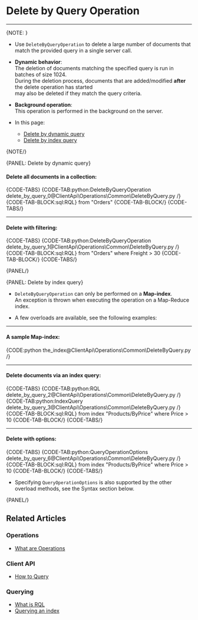 ﻿# Delete by Query Operation
---

{NOTE: }

* Use `DeleteByQueryOperation` to delete a large number of documents that match the provided query in a single server call.

* **Dynamic behavior**:   
  The deletion of documents matching the specified query is run in batches of size 1024.  
  During the deletion process, documents that are added/modified **after** the delete operation has started  
  may also be deleted if they match the query criteria.

* **Background operation**:  
  This operation is performed in the background on the server.  

* In this page:  
   * [Delete by dynamic query](../../../client-api/operations/common/delete-by-query#delete-by-dynamic-query)
   * [Delete by index query](../../../client-api/operations/common/delete-by-query#delete-by-index-query)

{NOTE/}

{PANEL: Delete by dynamic query}

#### Delete all documents in a collection:

{CODE-TABS}
{CODE-TAB:python:DeleteByQueryOperation delete_by_query_0@ClientApi\Operations\Common\DeleteByQuery.py /}
{CODE-TAB-BLOCK:sql:RQL}
from "Orders"
{CODE-TAB-BLOCK/}
{CODE-TABS/}

---

#### Delete with filtering:  

{CODE-TABS}
{CODE-TAB:python:DeleteByQueryOperation delete_by_query_1@ClientApi\Operations\Common\DeleteByQuery.py /}
{CODE-TAB-BLOCK:sql:RQL}
from "Orders" where Freight > 30
{CODE-TAB-BLOCK/}
{CODE-TABS/}

{PANEL/}

{PANEL: Delete by index query}

* `DeleteByQueryOperation` can only be performed on a **Map-index**.  
  An exception is thrown when executing the operation on a Map-Reduce index.  

* A few overloads are available, see the following examples:

---

#### A sample Map-index:

{CODE:python the_index@ClientApi\Operations\Common\DeleteByQuery.py /}

---

#### Delete documents via an index query:

{CODE-TABS}
{CODE-TAB:python:RQL delete_by_query_2@ClientApi\Operations\Common\DeleteByQuery.py /}
{CODE-TAB:python:IndexQuery delete_by_query_3@ClientApi\Operations\Common\DeleteByQuery.py /}
{CODE-TAB-BLOCK:sql:RQL}
from index "Products/ByPrice" where Price > 10
{CODE-TAB-BLOCK/}
{CODE-TABS/}

---

#### Delete with options:

{CODE-TABS}
{CODE-TAB:python:QueryOperationOptions delete_by_query_6@ClientApi\Operations\Common\DeleteByQuery.py /}
{CODE-TAB-BLOCK:sql:RQL}
from index "Products/ByPrice" where Price > 10
{CODE-TAB-BLOCK/}
{CODE-TABS/}

* Specifying `QueryOperationOptions` is also supported by the other overload methods, see the Syntax section below.

{PANEL/}

## Related Articles

### Operations

- [What are Operations](../../../client-api/operations/what-are-operations)

### Client API

- [How to Query](../../../client-api/session/querying/how-to-query)

### Querying

- [What is RQL](../../../client-api/session/querying/what-is-rql)
- [Querying an index](../../../indexes/querying/query-index)
